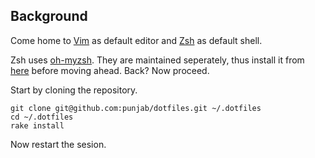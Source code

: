 ## Background
Come home to [Vim](http://www.vim.org) as default editor and [Zsh](http://www.zsh.org) as default shell.

Zsh uses [oh-myzsh](https://github.com/robbyrussell/oh-my-zsh). They are maintained seperately, thus install it from [here](https://github.com/robbyrussell/oh-my-zsh) before moving ahead. Back? Now proceed.

Start by cloning the repository.

```
git clone git@github.com:punjab/dotfiles.git ~/.dotfiles
cd ~/.dotfiles
rake install
```

Now restart the sesion.
